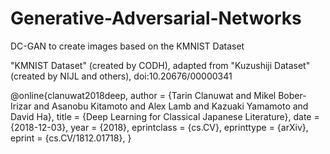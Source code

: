 # Generative-Adversarial-Networks
DC-GAN to create images based on the KMNIST Dataset

"KMNIST Dataset" (created by CODH), adapted from "Kuzushiji Dataset" (created by NIJL and others), doi:10.20676/00000341

@online{clanuwat2018deep,
  author       = {Tarin Clanuwat and Mikel Bober-Irizar and Asanobu Kitamoto and Alex Lamb and Kazuaki Yamamoto and David Ha},
  title        = {Deep Learning for Classical Japanese Literature},
  date         = {2018-12-03},
  year         = {2018},
  eprintclass  = {cs.CV},
  eprinttype   = {arXiv},
  eprint       = {cs.CV/1812.01718},
}



